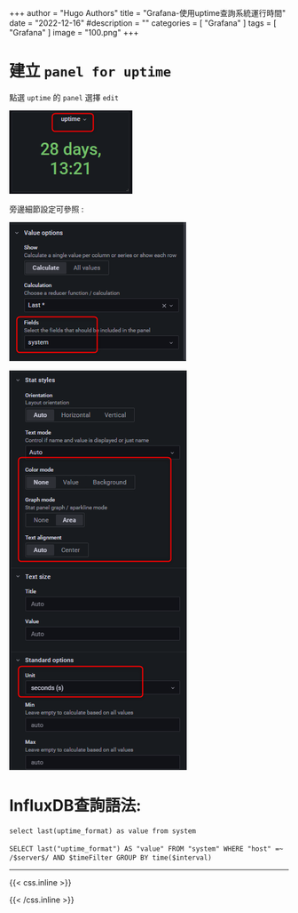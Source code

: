 +++
author = "Hugo Authors"
title = "Grafana-使用uptime查詢系統運行時間"
date = "2022-12-16"
#description = ""
categories = [
    "Grafana"
]
tags = [
    "Grafana"
]
image = "100.png"
+++

# 建立 `panel for uptime`

點選 `uptime` 的 `panel` 選擇 `edit`

 ![](303.png)

旁邊細節設定可參照 :

 ![](301.png)
 
 ![](302.png)

# InfluxDB查詢語法:

    select last(uptime_format) as value from system
    
    SELECT last("uptime_format") AS "value" FROM "system" WHERE "host" =~ /$server$/ AND $timeFilter GROUP BY time($interval)



***

{{< css.inline >}}
<style>
.emojify {
	font-family: Apple Color Emoji, Segoe UI Emoji, NotoColorEmoji, Segoe UI Symbol, Android Emoji, EmojiSymbols;
	font-size: 2rem;
	vertical-align: middle;
}
@media screen and (max-width:650px) {
  .nowrap {
    display: block;
    margin: 25px 0;
  }
}
</style>
{{< /css.inline >}}
